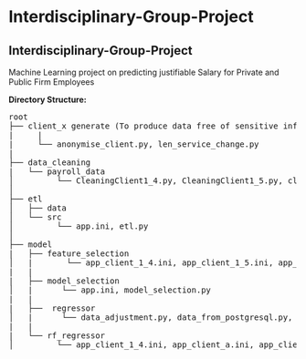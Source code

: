 # Interdisciplinary-Group-Project


## **Interdisciplinary-Group-Project**

Machine Learning project on predicting justifiable Salary for Private and Public Firm Employees

**Directory Structure:**

<pre>
root
├── client_x generate (To produce data free of sensitive information)
|     |
|     └── anonymise_client.py, len_service_change.py
|
├── data_cleaning
|   └── payroll_data
│         └── CleaningClient1_4.py, CleaningClient1_5.py, clients_compile.py, data_cleansing_client_extra.py, data_cleansing_clienta.py 
│ 
├── etl
│   ├── data
│   └── src
│         └── app.ini, etl.py
│ 
├── model
|   ├── feature_selection
│   |       └── app_client_1_4.ini, app_client_1_5.ini, app_client_a.ini, app_client_extra.ini, fs_client1_5.py, fs_client_etra.ipynb, fs_generic.py
|   |
|   ├── model_selection
│   |      └── app.ini, model_selection.py
|   |
|   ├──  regressor
│   |      └── data_adjustment.py, data_from_postgresql.py, outliers_treatment.py, regressor_model.py, regressor_nn.py
|   |
|   └── rf_regressor
│         └── app_client_1_4.ini, app_client_a.ini, app_client_extra.ini, rf_regress.py
  </pre>

